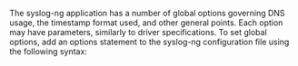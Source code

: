 ---
---
<!-- DISCLAIMER: This file is based on the syslog-ng Open Source Edition documentation https://github.com/balabit/syslog-ng-ose-guides/commit/2f4a52ee61d1ea9ad27cb4f3168b95408fddfdf2 and is used under the terms of The syslog-ng Open Source Edition Documentation License. The file has been modified by Axoflow. -->
The syslog-ng application has a number of global options governing DNS usage, the timestamp format used, and other general points. Each option may have parameters, similarly to driver specifications. To set global options, add an options statement to the syslog-ng configuration file using the following syntax:
